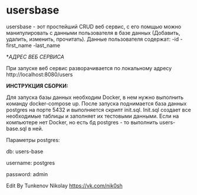 # usersbase
usersbase - эот простейший CRUD веб сервис, с его помщью можно манипулировать с данными пользователя в базе данных (Добавить, удалить, изменить, прочитать).
Данные пользователя содержат:
-id
-first_name
-last_name

**АДРЕС ВЕБ СЕРВИСА*


При запуске веб сервис разворачивается по локальному адресу http://localhost:8080/users


**ИНСТРУКЦИЯ СБОРКИ:**

Для запуска базы данных необходим Docker, в нем нужно выполнить команду docker-compose up. 
После запуска поднимается база данных postgres на порте 5432 и выполняется скрипт init.sql. Init.sql создает все необходимые таблицы и заполняет их тестовыми данными. 
Если на компьютере нет Docker, но есть бд postgres - то выполнить users-base.sql в ней.

Параметры postgres:

db: users-base

username: postgres

password: admin

Edit By Tunkenov Nikolay 
https://vk.com/nik0sh
